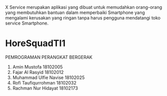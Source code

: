 X Service merupakan aplikasi yang dibuat untuk memudahkan orang-orang yang membutuhkan bantuan dalam memperbaiki Smartphone yang mengalami kerusakan yang ringan tanpa harus pengguna mendatangi toko service Smartphone.

# HoreSquadTI1 #
PEMROGRAMAN PERANGKAT BERGERAK
1. Amin Mustofa          18102005
2. Fajar Al Rasyid       18102012
3. Muhammad Ulfie Navise 18102025
4. Rofi Taufiqurrohman   18102032
6. Rachman Nur Hidayat   18102173
